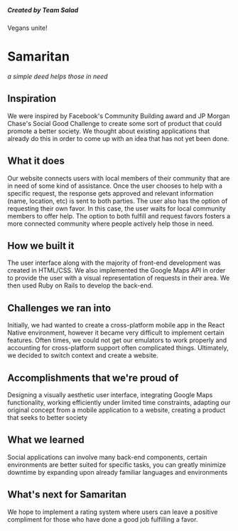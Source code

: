 ##### Created by Team Salad
Vegans unite!


# __Samaritan__
*a simple deed helps those in need*

## Inspiration
We were inspired by Facebook's Community Building award and JP Morgan Chase's Social Good Challenge to create some sort of product that could promote a better society. We thought about existing applications that already do this in order to come up with an idea that has not yet been done.

## What it does
Our website connects users with local members of their community that are in need of some kind of assistance. Once the user chooses to help with a specific request, the response gets approved and relevant information (name, location, etc) is sent to both parties. The user also has the option of requesting their own favor. In this case, the user waits for local community members to offer help. The option to both fulfill and request favors fosters a more connected community where people actively help those in need.

## How we built it
The user interface along with the majority of front-end development was created in HTML/CSS. We also implemented the Google Maps API in order to provide the user with a visual representation of requests in their area. We then used Ruby on Rails to develop the back-end.

## Challenges we ran into
Initially, we had wanted to create a cross-platform mobile app in the React Native environment, however it became very difficult to implement certain features. Often times, we could not get our emulators to work properly and accounting for cross-platform support often complicated things. Ultimately, we decided to switch context and create a website.

## Accomplishments that we're proud of
Designing a visually aesthetic user interface, integrating Google Maps functionality, working efficiently under limited time constraints, adapting our original concept from a mobile application to a website, creating a product that seeks to better society

## What we learned
Social applications can involve many back-end components, certain environments are better suited for specific tasks, you can greatly minimize downtime by expanding upon already familiar languages and environments

## What's next for Samaritan
We hope to implement a rating system where users can leave a positive compliment for those who have done a good job fulfilling a favor.

